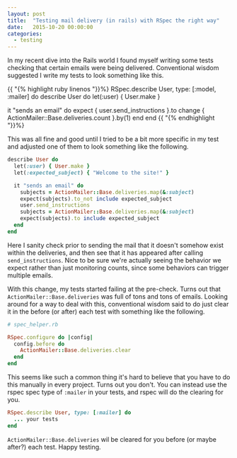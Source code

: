 ```yaml
---
layout: post
title:  "Testing mail delivery (in rails) with RSpec the right way"
date:   2015-10-20 00:00:00
categories:
  - testing
---
```


In my recent dive into the Rails world I found myself writing some tests
checking that certain emails were being delivered.  Conventional wisdom
suggested I write my tests to look something like this.

{{ "{% highlight ruby linenos "}}%}
RSpec.describe User, type: [:model, :mailer] do
describe User do
  let(:user) { User.make }

  it "sends an email" do
    expect { user.send_instructions }.to change {
      ActionMailer::Base.deliveries.count
    }.by(1)
  end
end
{{ "{% endhighlight "}}%}

This was all fine and good until I tried to be a bit more specific in my test
and adjusted one of them to look something like the following.

```ruby
describe User do
  let(:user) { User.make }
  let(:expected_subject) { "Welcome to the site!" }

  it "sends an email" do
    subjects = ActionMailer::Base.deliveries.map(&:subject)
    expect(subjects).to_not include expected_subject
    user.send_instructions
    subjects = ActionMailer::Base.deliveries.map(&:subject)
    expect(subjects).to include expected_subject
  end
end
```

Here I sanity check prior to sending the mail that it doesn't somehow exist
within the deliveries, and then see that it has appeared after calling
`send_instructions`.  Nice to be sure we're actually seeing the behavior we
expect rather than just monitoring counts, since some behaviors can trigger
multiple emails.

With this change, my tests started failing at the pre-check.  Turns out that
`ActionMailer::Base.deliveries` was full of tons and tons of emails.  Looking
around for a way to deal with this, conventional wisdom said to do just clear
it in the before (or after) each test with something like the following.

```ruby
# spec_helper.rb

RSpec.configure do |config|
  config.before do
    ActionMailer::Base.deliveries.clear
  end
end
```

This seems like such a common thing it's hard to believe that you have to do
this manually in every project.  Turns out you don't.  You can instead use the
rspec spec type of `:mailer` in your tests, and rspec will do the clearing for
you.


```ruby
RSpec.describe User, type: [:mailer] do
  ... your tests
end
```

`ActionMailer::Base.deliveries` wil be cleared for you before (or maybe after?)
each test.  Happy testing.
